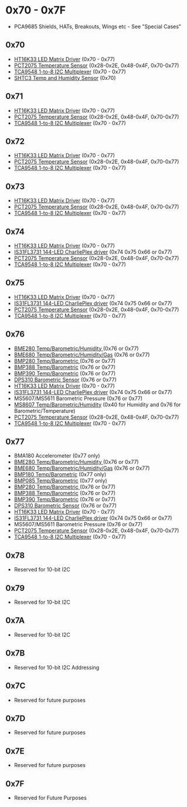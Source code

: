 # 0x70 - 0x7F

- PCA9685 Shields, HATs, Breakouts, Wings etc - See "Special Cases"

## 0x70

- [HT16K33 LED Matrix Driver](https://www.adafruit.com/product/1427) (0x70 - 0x77)
- [PCT2075 Temperature Sensor](https://www.adafruit.com/product/4369) (0x28-0x2E, 0x48-0x4F, 0x70-0x77)
- [TCA9548 1-to-8 I2C Multiplexer](https://www.adafruit.com/product/2717) (0x70 - 0x77)
- [SHTC3 Temp and Humidity Sensor](https://www.adafruit.com/product/4636) (0x70)

## 0x71

- [HT16K33 LED Matrix Driver](https://www.adafruit.com/product/1427) (0x70 - 0x77)
- [PCT2075 Temperature Sensor](https://www.adafruit.com/product/4369) (0x28-0x2E, 0x48-0x4F, 0x70-0x77)
- [TCA9548 1-to-8 I2C Multiplexer](https://www.adafruit.com/product/2717) (0x70 - 0x77)

## 0x72

- [HT16K33 LED Matrix Driver](https://www.adafruit.com/product/1427) (0x70 - 0x77)
- [PCT2075 Temperature Sensor](https://www.adafruit.com/product/4369) (0x28-0x2E, 0x48-0x4F, 0x70-0x77)
- [TCA9548 1-to-8 I2C Multiplexer](https://www.adafruit.com/product/2717) (0x70 - 0x77)

## 0x73

- [HT16K33 LED Matrix Driver](https://www.adafruit.com/product/1427) (0x70 - 0x77)
- [PCT2075 Temperature Sensor](https://www.adafruit.com/product/4369) (0x28-0x2E, 0x48-0x4F, 0x70-0x77)
- [TCA9548 1-to-8 I2C Multiplexer](https://www.adafruit.com/product/2717) (0x70 - 0x77)

## 0x74

- [HT16K33 LED Matrix Driver](https://www.adafruit.com/product/1427) (0x70 - 0x77)
- [IS31FL3731 144-LED CharliePlex driver](https://www.adafruit.com/product/2946) (0x74 0x75 0x66 or 0x77)
- [PCT2075 Temperature Sensor](https://www.adafruit.com/product/4369) (0x28-0x2E, 0x48-0x4F, 0x70-0x77)
- [TCA9548 1-to-8 I2C Multiplexer](https://www.adafruit.com/product/2717) (0x70 - 0x77)

## 0x75

- [HT16K33 LED Matrix Driver](https://www.adafruit.com/product/1427) (0x70 - 0x77)
- [IS31FL3731 144-LED CharliePlex driver](https://www.adafruit.com/product/2946) (0x74 0x75 0x66 or 0x77)
- [PCT2075 Temperature Sensor](https://www.adafruit.com/product/4369) (0x28-0x2E, 0x48-0x4F, 0x70-0x77)
- [TCA9548 1-to-8 I2C Multiplexer](https://www.adafruit.com/product/2717) (0x70 - 0x77)

## 0x76

- [BME280 Temp/Barometric/Humidity ](https://www.adafruit.com/product/2652) (0x76 or 0x77)
- [BME680 Temp/Barometric/Humidity/Gas](https://www.adafruit.com/product/3660) (0x76 or 0x77)
- [BMP280 Temp/Barometric ](https://www.adafruit.com/product/2651) (0x76 or 0x77)
- [BMP388 Temp/Barometric](https://www.adafruit.com/product/3966) (0x76 or 0x77)
- [BMP390 Temp/Barometric](https://www.adafruit.com/product/4816) (0x76 or 0x77)
- [DPS310 Barometric Sensor](https://www.adafruit.com/product/4494) (0x76 or 0x77)
- [HT16K33 LED Matrix Driver](https://www.adafruit.com/product/1427) (0x70 - 0x77)
- [IS31FL3731 144-LED CharliePlex driver](https://www.adafruit.com/product/2946) (0x74 0x75 0x66 or 0x77)
- MS5607/MS5611 Barometric Pressure (0x76 or 0x77)
- [MS8607 Temp/Barometric/Humidity](https://www.adafruit.com/product/4716) (0x40 for Humidity and 0x76 for Barometric/Temperature)
- [PCT2075 Temperature Sensor](https://www.adafruit.com/product/4369) (0x28-0x2E, 0x48-0x4F, 0x70-0x77)
- [TCA9548 1-to-8 I2C Multiplexer](https://www.adafruit.com/product/2717) (0x70 - 0x77)

## 0x77

- BMA180 Accelerometer (0x77 only)
- [BME280 Temp/Barometric/Humidity ](https://www.adafruit.com/product/2652) (0x76 or 0x77)
- [BME680 Temp/Barometric/Humidity/Gas](https://www.adafruit.com/product/3660) (0x76 or 0x77)
- [BMP180 Temp/Barometric](https://www.adafruit.com/product/1603) (0x77 only)
- [BMP085 Temp/Barometric](https://www.adafruit.com/product/391) (0x77 only)
- [BMP280 Temp/Barometric ](https://www.adafruit.com/product/2651) (0x76 or 0x77)
- [BMP388 Temp/Barometric](https://www.adafruit.com/product/3966) (0x76 or 0x77)
- [BMP390 Temp/Barometric](https://www.adafruit.com/product/4816) (0x76 or 0x77)
- [DPS310 Barometric Sensor](https://www.adafruit.com/product/4494) (0x76 or 0x77)
- [HT16K33 LED Matrix Driver](https://www.adafruit.com/product/1427) (0x70 - 0x77)
- [IS31FL3731 144-LED CharliePlex driver](https://www.adafruit.com/product/2946) (0x74 0x75 0x66 or 0x77)
- MS5607/MS5611 Barometric Pressure (0x76 or 0x77)
- [PCT2075 Temperature Sensor](https://www.adafruit.com/product/4369) (0x28-0x2E, 0x48-0x4F, 0x70-0x77)
- [TCA9548 1-to-8 I2C Multiplexer](https://www.adafruit.com/product/2717) (0x70 - 0x77)

## 0x78

- Reserved for 10-bit I2C

## 0x79

- Reserved for 10-bit I2C

## 0x7A

- Reserved for 10-bit I2C

## 0x7B

- Reserved for 10-bit I2C Addressing

## 0x7C

- Reserved for future purposes

## 0x7D

- Reserved for future purposes

## 0x7E

- Reserved for future purposes

## 0x7F

- Reserved for Future Purposes
